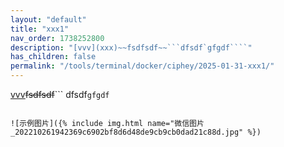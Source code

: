 ```yaml
---
layout: "default"
title: "xxx1"
nav_order: 1738252800
description: "[vvv](xxx)~~fsdfsdf~~```dfsdf`gfgdf````"
has_children: false
permalink: "/tools/terminal/docker/ciphey/2025-01-31-xxx1/"
---
```


[vvv](xxx)~~fsdfsdf~~```
dfsdf`gfgdf`
```

![示例图片]({% include img.html name="微信图片_202210261942369c6902bf8d6d48de9cb9cb0dad21c88d.jpg" %})

